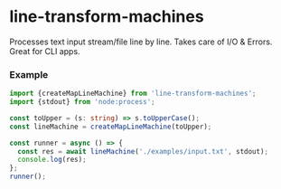 # line-transform-machines

Processes text input stream/file line by line. Takes care of I/O &amp; Errors. Great for CLI apps.

### Example

```ts
import {createMapLineMachine} from 'line-transform-machines';
import {stdout} from 'node:process';

const toUpper = (s: string) => s.toUpperCase();
const lineMachine = createMapLineMachine(toUpper);

const runner = async () => {
  const res = await lineMachine('./examples/input.txt', stdout);
  console.log(res);
};
runner();
```
